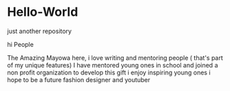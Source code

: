 # Hello-World
just another repository

hi People

The Amazing Mayowa here, i love writing and mentoring people ( that's part of my unique features)
I have mentored young ones in school and joined a non profit organization to develop this gift
i enjoy inspiring young ones
i hope to be a future fashion designer and youtuber
